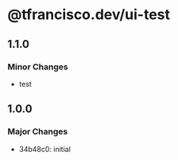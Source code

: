 # @tfrancisco.dev/ui-test

## 1.1.0

### Minor Changes

- test

## 1.0.0

### Major Changes

- 34b48c0: initial
